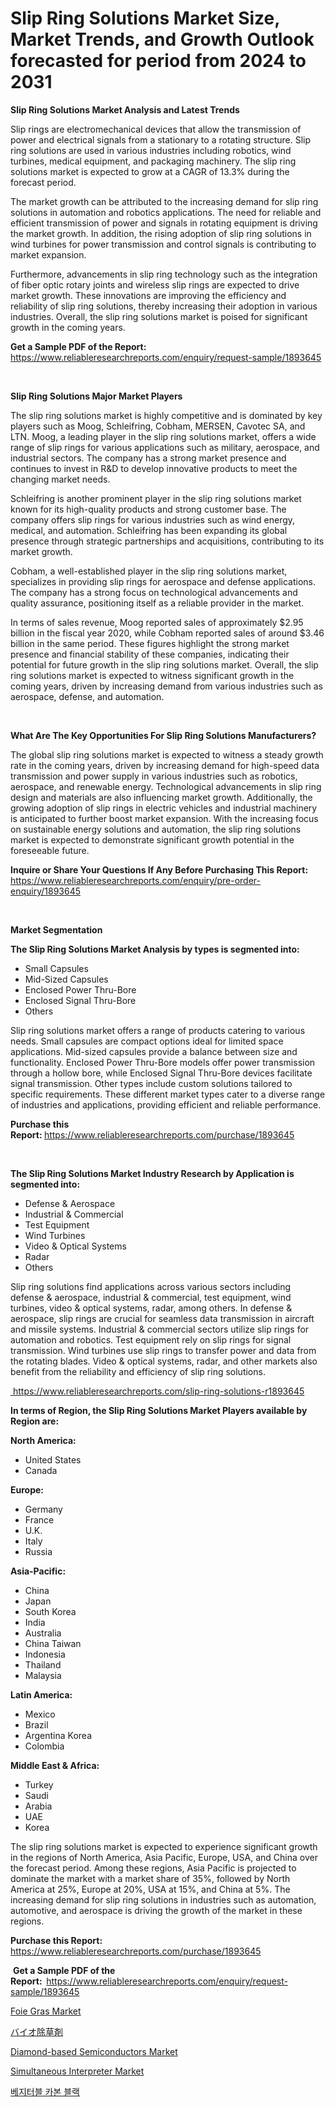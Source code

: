 <p><h1>Slip Ring Solutions Market Size, Market Trends, and Growth Outlook forecasted for period from 2024 to 2031</h1></p><p><strong>Slip Ring Solutions Market Analysis and Latest Trends</strong></p>
<p><p>Slip rings are electromechanical devices that allow the transmission of power and electrical signals from a stationary to a rotating structure. Slip ring solutions are used in various industries including robotics, wind turbines, medical equipment, and packaging machinery. The slip ring solutions market is expected to grow at a CAGR of 13.3% during the forecast period.</p><p>The market growth can be attributed to the increasing demand for slip ring solutions in automation and robotics applications. The need for reliable and efficient transmission of power and signals in rotating equipment is driving the market growth. In addition, the rising adoption of slip ring solutions in wind turbines for power transmission and control signals is contributing to market expansion.</p><p>Furthermore, advancements in slip ring technology such as the integration of fiber optic rotary joints and wireless slip rings are expected to drive market growth. These innovations are improving the efficiency and reliability of slip ring solutions, thereby increasing their adoption in various industries. Overall, the slip ring solutions market is poised for significant growth in the coming years.</p></p>
<p><strong>Get a Sample PDF of the Report:&nbsp;</strong> <a href="https://www.reliableresearchreports.com/enquiry/request-sample/1893645">https://www.reliableresearchreports.com/enquiry/request-sample/1893645</a></p>
<p>&nbsp;</p>
<p><strong>Slip Ring Solutions Major Market Players</strong></p>
<p><p>The slip ring solutions market is highly competitive and is dominated by key players such as Moog, Schleifring, Cobham, MERSEN, Cavotec SA, and LTN. Moog, a leading player in the slip ring solutions market, offers a wide range of slip rings for various applications such as military, aerospace, and industrial sectors. The company has a strong market presence and continues to invest in R&D to develop innovative products to meet the changing market needs.</p><p>Schleifring is another prominent player in the slip ring solutions market known for its high-quality products and strong customer base. The company offers slip rings for various industries such as wind energy, medical, and automation. Schleifring has been expanding its global presence through strategic partnerships and acquisitions, contributing to its market growth.</p><p>Cobham, a well-established player in the slip ring solutions market, specializes in providing slip rings for aerospace and defense applications. The company has a strong focus on technological advancements and quality assurance, positioning itself as a reliable provider in the market.</p><p>In terms of sales revenue, Moog reported sales of approximately $2.95 billion in the fiscal year 2020, while Cobham reported sales of around $3.46 billion in the same period. These figures highlight the strong market presence and financial stability of these companies, indicating their potential for future growth in the slip ring solutions market. Overall, the slip ring solutions market is expected to witness significant growth in the coming years, driven by increasing demand from various industries such as aerospace, defense, and automation.</p></p>
<p>&nbsp;</p>
<p><strong>What Are The Key Opportunities For Slip Ring Solutions Manufacturers?</strong></p>
<p><p>The global slip ring solutions market is expected to witness a steady growth rate in the coming years, driven by increasing demand for high-speed data transmission and power supply in various industries such as robotics, aerospace, and renewable energy. Technological advancements in slip ring design and materials are also influencing market growth. Additionally, the growing adoption of slip rings in electric vehicles and industrial machinery is anticipated to further boost market expansion. With the increasing focus on sustainable energy solutions and automation, the slip ring solutions market is expected to demonstrate significant growth potential in the foreseeable future.</p></p>
<p><strong>Inquire or Share Your Questions If Any Before Purchasing This Report:</strong> <a href="https://www.reliableresearchreports.com/enquiry/pre-order-enquiry/1893645">https://www.reliableresearchreports.com/enquiry/pre-order-enquiry/1893645</a></p>
<p>&nbsp;</p>
<p><strong>Market Segmentation</strong></p>
<p><strong>The Slip Ring Solutions Market Analysis by types is segmented into:</strong></p>
<p><ul><li>Small Capsules</li><li>Mid-Sized Capsules</li><li>Enclosed Power Thru-Bore</li><li>Enclosed Signal Thru-Bore</li><li>Others</li></ul></p>
<p><p>Slip ring solutions market offers a range of products catering to various needs. Small capsules are compact options ideal for limited space applications. Mid-sized capsules provide a balance between size and functionality. Enclosed Power Thru-Bore models offer power transmission through a hollow bore, while Enclosed Signal Thru-Bore devices facilitate signal transmission. Other types include custom solutions tailored to specific requirements. These different market types cater to a diverse range of industries and applications, providing efficient and reliable performance.</p></p>
<p><strong>Purchase this Report:&nbsp;</strong><a href="https://www.reliableresearchreports.com/purchase/1893645">https://www.reliableresearchreports.com/purchase/1893645</a></p>
<p>&nbsp;</p>
<p><strong>The Slip Ring Solutions Market Industry Research by Application is segmented into:</strong></p>
<p><ul><li>Defense & Aerospace</li><li>Industrial & Commercial</li><li>Test Equipment</li><li>Wind Turbines</li><li>Video & Optical Systems</li><li>Radar</li><li>Others</li></ul></p>
<p><p>Slip ring solutions find applications across various sectors including defense & aerospace, industrial & commercial, test equipment, wind turbines, video & optical systems, radar, among others. In defense & aerospace, slip rings are crucial for seamless data transmission in aircraft and missile systems. Industrial & commercial sectors utilize slip rings for automation and robotics. Test equipment rely on slip rings for signal transmission. Wind turbines use slip rings to transfer power and data from the rotating blades. Video & optical systems, radar, and other markets also benefit from the reliability and efficiency of slip ring solutions.</p></p>
<p><a href="https://www.reliableresearchreports.com/slip-ring-solutions-r1893645">&nbsp;https://www.reliableresearchreports.com/slip-ring-solutions-r1893645</a></p>
<p><strong>In terms of Region, the Slip Ring Solutions Market Players available by Region are:</strong></p>
<p>
    <p> <strong> North America: </strong>
        <ul>
            <li>United States</li>
            <li>Canada</li>
        </ul>
        </p> 
    <p> <strong> Europe: </strong>
        <ul>
            <li>Germany</li>
            <li>France</li>
            <li>U.K.</li>
            <li>Italy</li>
            <li>Russia</li>
        </ul>
        </p> 
    <p> <strong> Asia-Pacific: </strong>
        <ul>
            <li>China</li>
            <li>Japan</li>
            <li>South Korea</li>
            <li>India</li>
            <li>Australia</li>
            <li>China Taiwan</li>
            <li>Indonesia</li>
            <li>Thailand</li>
            <li>Malaysia</li>
        </ul>
        </p> 
    <p> <strong> Latin America: </strong>
        <ul>
            <li>Mexico</li>
            <li>Brazil</li>
            <li>Argentina Korea</li>
            <li>Colombia</li>
        </ul>
        </p> 
    <p> <strong> Middle East & Africa: </strong>
        <ul>
            <li>Turkey</li>
            <li>Saudi</li>
            <li>Arabia</li>
            <li>UAE</li>
            <li>Korea</li>
        </ul>
    </p>
    </p>
<p><p>The slip ring solutions market is expected to experience significant growth in the regions of North America, Asia Pacific, Europe, USA, and China over the forecast period. Among these regions, Asia Pacific is projected to dominate the market with a market share of 35%, followed by North America at 25%, Europe at 20%, USA at 15%, and China at 5%. The increasing demand for slip ring solutions in industries such as automation, automotive, and aerospace is driving the growth of the market in these regions.</p></p>
<p><strong>Purchase this Report: </strong><a href="https://www.reliableresearchreports.com/purchase/1893645">https://www.reliableresearchreports.com/purchase/1893645</a></p>
<p>&nbsp;<strong>Get a Sample PDF of the Report:&nbsp;&nbsp;</strong><a href="https://www.reliableresearchreports.com/enquiry/request-sample/1893645">https://www.reliableresearchreports.com/enquiry/request-sample/1893645</a></p>
<p><strong></strong></p>
<p><p><a href="https://github.com/nafiafirdania/Market-Research-Report-List-1/blob/main/foie-gras-market.md">Foie Gras Market</a></p><p><a href="https://medium.com/@khkjaxbn36/%E3%82%B0%E3%83%AD%E3%83%BC%E3%83%90%E3%83%AB%E3%83%90%E3%82%A4%E3%82%AA%E3%83%8F%E3%83%BC%E3%83%93%E3%82%B5%E3%82%A4%E3%83%89%E5%B8%82%E5%A0%B4%E3%82%B9%E3%82%B3%E3%83%BC%E3%83%97%E3%81%AE%E8%A9%B3%E3%81%97%E3%81%84%E5%88%86%E6%9E%90%E3%81%A8-2024%E5%B9%B4%E3%81%8B%E3%82%892031%E5%B9%B4%E3%81%BE%E3%81%A7%E3%81%AE%E6%9C%9F%E9%96%93%E3%81%AB%E4%BA%88%E6%B8%AC%E3%81%95%E3%82%8C%E3%82%8B%E6%80%A5%E9%80%9F%E3%81%AA%E6%88%90%E9%95%B7%E7%8E%87%E3%81%A7%E3%81%82%E3%82%8B7-1-%E3%81%AEcagr-f182084fa253">バイオ除草剤</a></p><p><a href="https://medium.com/@maria.hardacre7345/strategic-insights-into-global-diamond-based-semiconductors-market-trends-2024-2031-covered-in-2934b756d718">Diamond-based Semiconductors Market</a></p><p><a href="https://issuu.com/reportprime-2/docs/simultaneous-interpreter-market-size-2030.pptx">Simultaneous Interpreter Market</a></p><p><a href="https://medium.com/@iarhbiqv81/%EC%B1%84%EC%86%8C-%ED%83%84%EC%86%8C-%EB%B8%94%EB%9E%99-%EC%8B%9C%EC%9E%A5-%EC%8B%9C%EC%9E%A5-%EC%84%B8%EB%B6%84%ED%99%94-%EC%A7%80%EB%A6%AC%EC%A0%81-%EC%A7%80%EC%97%AD-%EB%B0%8F-2031%EB%85%84%EA%B9%8C%EC%A7%80%EC%9D%98-%EC%8B%9C%EC%9E%A5-%EC%98%88%EC%B8%A1-f5ed577a14ea">베지터블 카본 블랙</a></p></p>